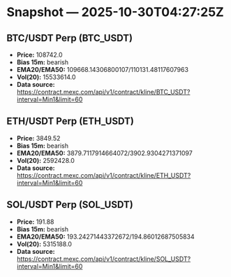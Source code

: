 # Snapshot — 2025-10-30T04:27:25Z

## BTC/USDT Perp (BTC_USDT)
- **Price:** 108742.0
- **Bias 15m:** bearish
- **EMA20/EMA50:** 109668.14306800107/110131.48117607963
- **Vol(20):** 15533614.0
- **Data source:** https://contract.mexc.com/api/v1/contract/kline/BTC_USDT?interval=Min1&limit=60

## ETH/USDT Perp (ETH_USDT)
- **Price:** 3849.52
- **Bias 15m:** bearish
- **EMA20/EMA50:** 3879.7117914664072/3902.9304271371097
- **Vol(20):** 2592428.0
- **Data source:** https://contract.mexc.com/api/v1/contract/kline/ETH_USDT?interval=Min1&limit=60

## SOL/USDT Perp (SOL_USDT)
- **Price:** 191.88
- **Bias 15m:** bearish
- **EMA20/EMA50:** 193.24271443372672/194.86012687505834
- **Vol(20):** 5315188.0
- **Data source:** https://contract.mexc.com/api/v1/contract/kline/SOL_USDT?interval=Min1&limit=60
